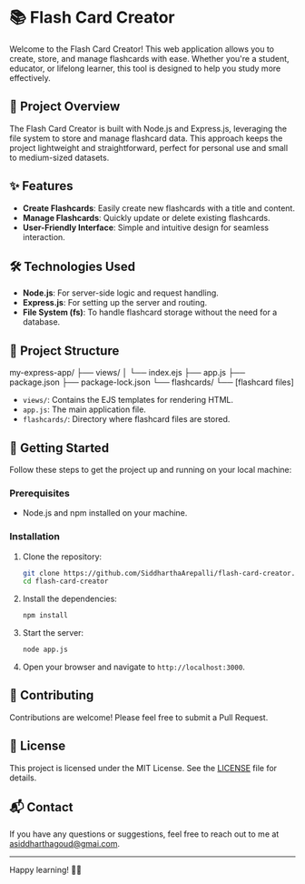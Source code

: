 # 📚 Flash Card Creator

Welcome to the Flash Card Creator! This web application allows you to create, store, and manage flashcards with ease. Whether you're a student, educator, or lifelong learner, this tool is designed to help you study more effectively.

## 🚀 Project Overview

The Flash Card Creator is built with Node.js and Express.js, leveraging the file system to store and manage flashcard data. This approach keeps the project lightweight and straightforward, perfect for personal use and small to medium-sized datasets.

## ✨ Features

- **Create Flashcards**: Easily create new flashcards with a title and content.
- **Manage Flashcards**: Quickly update or delete existing flashcards.
- **User-Friendly Interface**: Simple and intuitive design for seamless interaction.

## 🛠️ Technologies Used

- **Node.js**: For server-side logic and request handling.
- **Express.js**: For setting up the server and routing.
- **File System (fs)**: To handle flashcard storage without the need for a database.

## 📂 Project Structure

my-express-app/
├── views/
│ └── index.ejs
├── app.js
├── package.json
├── package-lock.json
└── flashcards/
└── [flashcard files]

- `views/`: Contains the EJS templates for rendering HTML.
- `app.js`: The main application file.
- `flashcards/`: Directory where flashcard files are stored.

## 🚀 Getting Started

Follow these steps to get the project up and running on your local machine:

### Prerequisites

- Node.js and npm installed on your machine.

### Installation

1. Clone the repository:
    ```sh
    git clone https://github.com/SiddharthaArepalli/flash-card-creator.git
    cd flash-card-creator
    ```

2. Install the dependencies:
    ```sh
    npm install
    ```

3. Start the server:
    ```sh
    node app.js
    ```

4. Open your browser and navigate to `http://localhost:3000`.

## 🤝 Contributing

Contributions are welcome! Please feel free to submit a Pull Request.

## 📝 License

This project is licensed under the MIT License. See the [LICENSE](LICENSE) file for details.

## 📬 Contact

If you have any questions or suggestions, feel free to reach out to me at [asiddharthagoud@gmai.com](mailto:asiddhathagoud@gmail.com).

---

Happy learning! 📖✨
